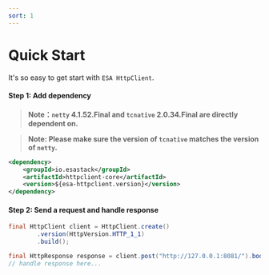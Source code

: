 ```yaml
---
sort: 1
---
```


# Quick Start
It's so easy to get start with `ESA HttpClient`.

#### Step 1: Add dependency
> **Note：`netty` 4.1.52.Final and `tcnative` 2.0.34.Final are directly dependent on.**

> **Note: Please make sure the version of `tcnative` matches the version of `netty`.**


```xml
<dependency>
    <groupId>io.esastack</groupId>
    <artifactId>httpclient-core</artifactId>
    <version>${esa-httpclient.version}</version>
</dependency>
```

#### Step 2: Send a request and handle response
```java
final HttpClient client = HttpClient.create()
        .version(HttpVersion.HTTP_1_1)
        .build();

final HttpResponse response = client.post("http://127.0.0.1:8081/").body("Hello Server".getBytes()).execute().get();
// handle response here...
```
